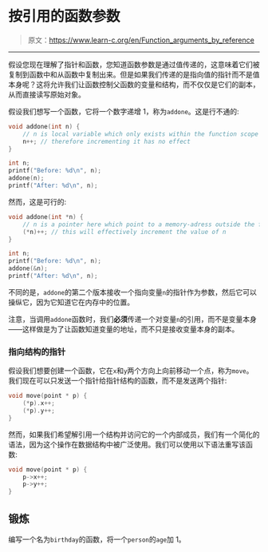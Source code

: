 # 按引用的函数参数

> 原文：<https://www.learn-c.org/en/Function_arguments_by_reference>

* * *

假设您现在理解了指针和函数，您知道函数参数是通过值传递的，这意味着它们被复制到函数中和从函数中复制出来。但是如果我们传递的是指向值的指针而不是值本身呢？这将允许我们让函数控制父函数的变量和结构，而不仅仅是它们的副本，从而直接读写原始对象。

假设我们想写一个函数，它将一个数字递增 1，称为`addone`。这是行不通的:

```cpp
void addone(int n) {
    // n is local variable which only exists within the function scope
    n++; // therefore incrementing it has no effect
}

int n;
printf("Before: %d\n", n);
addone(n);
printf("After: %d\n", n); 
```

然而，这是可行的:

```cpp
void addone(int *n) {
    // n is a pointer here which point to a memory-adress outside the function scope
    (*n)++; // this will effectively increment the value of n
}

int n;
printf("Before: %d\n", n);
addone(&n);
printf("After: %d\n", n); 
```

不同的是，`addone`的第二个版本接收一个指向变量`n`的指针作为参数，然后它可以操纵它，因为它知道它在内存中的位置。

注意，当调用`addone`函数时，我们**必须**传递一个对变量`n`的引用，而不是变量本身——这样做是为了让函数知道变量的地址，而不只是接收变量本身的副本。

### 指向结构的指针

假设我们想要创建一个函数，它在`x`和`y`两个方向上向前移动一个点，称为`move`。我们现在可以只发送一个指针给指针结构的函数，而不是发送两个指针:

```cpp
void move(point * p) {
    (*p).x++;
    (*p).y++;
} 
```

然而，如果我们希望解引用一个结构并访问它的一个内部成员，我们有一个简化的语法，因为这个操作在数据结构中被广泛使用。我们可以使用以下语法重写该函数:

```cpp
void move(point * p) {
    p->x++;
    p->y++;
} 
```

## 锻炼

编写一个名为`birthday`的函数，将一个`person`的`age`加 1。